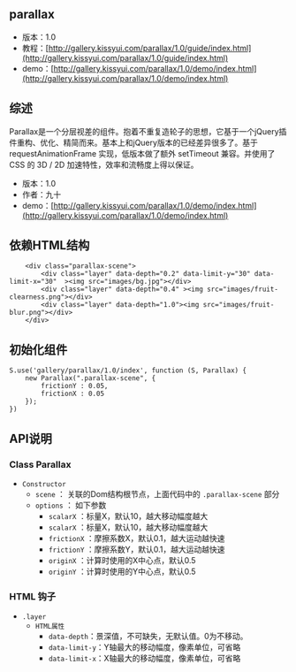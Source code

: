 ## parallax

* 版本：1.0
* 教程：[http://gallery.kissyui.com/parallax/1.0/guide/index.html](http://gallery.kissyui.com/parallax/1.0/guide/index.html)
* demo：[http://gallery.kissyui.com/parallax/1.0/demo/index.html](http://gallery.kissyui.com/parallax/1.0/demo/index.html)

## 综述

Parallax是一个分层视差的组件。抱着不重复造轮子的思想，它基于一个jQuery插件重构、优化、精简而来。基本上和jQuery版本的已经差异很多了。基于 requestAnimationFrame 实现，低版本做了额外 setTimeout 兼容。并使用了 CSS 的 3D / 2D 加速特性，效率和流畅度上得以保证。  

* 版本：1.0
* 作者：九十
* demo：[http://gallery.kissyui.com/parallax/1.0/demo/index.html](http://gallery.kissyui.com/parallax/1.0/demo/index.html)

## 依赖HTML结构

```
	<div class="parallax-scene">
		<div class="layer" data-depth="0.2" data-limit-y="30" data-limit-x="30"  ><img src="images/bg.jpg"></div>
		<div class="layer" data-depth="0.4" ><img src="images/fruit-clearness.png"></div>
		<div class="layer" data-depth="1.0"><img src="images/fruit-blur.png"></div>
	</div>

```

## 初始化组件
```
S.use('gallery/parallax/1.0/index', function (S, Parallax) {
	new Parallax(".parallax-scene", {
		frictionY : 0.05,
		frictionX : 0.05
	});
})
```

## API说明

### Class Parallax
* `Constructor`
	* `scene` ： 关联的Dom结构根节点，上面代码中的 `.parallax-scene` 部分
	* `options` ： 如下参数
		* `scalarX` ：标量X，默认10，越大移动幅度越大
		* `scalarX` ：标量X，默认10，越大移动幅度越大
		* `frictionX` ：摩擦系数X，默认0.1，越大运动越快速
		* `frictionY` ：摩擦系数Y，默认0.1，越大运动越快速
		* `originX` ：计算时使用的X中心点，默认0.5
		* `originY` ：计算时使用的Y中心点，默认0.5

### HTML 钩子
* `.layer`
	* `HTML属性`
		* `data-depth`：景深值，不可缺失，无默认值。0为不移动。
		* `data-limit-y`：Y轴最大的移动幅度，像素单位，可省略
		* `data-limit-x`：X轴最大的移动幅度，像素单位，可省略
		
